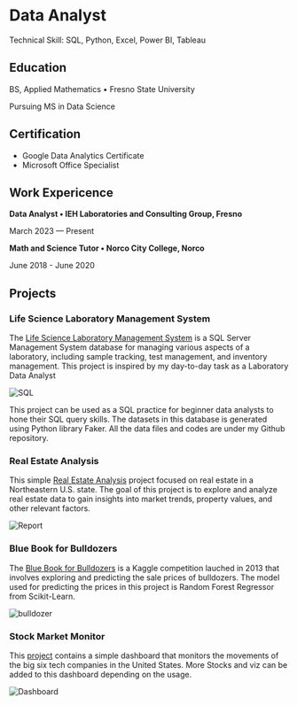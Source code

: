 # Data Analyst
Technical Skill: SQL, Python, Excel, Power BI, Tableau
## Education
BS, Applied Mathematics  •	 Fresno State University

Pursuing MS in Data Science

## Certification
 * Google Data Analytics Certificate
 * Microsoft Office Specialist



## Work Expericence

**Data Analyst •	IEH Laboratories and Consulting Group, Fresno**

March 2023 — Present


**Math and Science Tutor •	 Norco City College, Norco**

June 2018 - June 2020

## Projects

### Life Science Laboratory Management System

The [Life Science Laboratory Management System](https://github.com/DanHuuTran/Life-Science-Laboratory-Management-System) is a SQL Server Management System database for managing various aspects of a laboratory, including sample tracking, test management, and inventory management. This project is inspired by my day-to-day task as a Laboratory Data Analyst

![SQL](https://github.com/DanHuuTran/dantr.github.io/assets/133534096/6af3a403-2eb9-4553-a15e-5d4b60e8ec01)



This project can be used as a SQL practice for beginner data analysts to hone their SQL query skills. The datasets in this  database is generated using Python library Faker. All the data files and codes are under my Github repository.

### Real Estate Analysis



This simple [Real Estate Analysis](https://github.com/DanHuuTran/RealEstateProject/tree/main) project focused on real estate in a Northeastern U.S. state. The goal of this project is to explore and analyze real estate data to gain insights into market trends, property values, and other relevant factors.

![Report](https://github.com/DanHuuTran/RealEstateProject/assets/133534096/50c1930a-7e69-43ac-826a-985cbd7df494)


### Blue Book for Bulldozers

The [Blue Book for Bulldozers](https://github.com/DanHuuTran/Prediction-With-ML) is a Kaggle competition lauched in 2013 that involves exploring and predicting the sale prices of bulldozers. The model used for predicting the prices in this project is Random Forest Regressor from Scikit-Learn.

![bulldozer](https://github.com/DanHuuTran/dantr.github.io/assets/133534096/c0f9df9e-aff3-4aa0-9858-2786a99d5698)


### Stock Market Monitor

This [project](https://github.com/DanHuuTran/Stock-Big-6) contains a simple dashboard that monitors the movements of the big six tech companies in the United States. More Stocks and viz can be added to this dashboard depending on the usage.

![Dashboard](https://github.com/DanHuuTran/dantr.github.io/assets/133534096/ac91c0f3-a761-40a3-b929-28b83144aa91)


